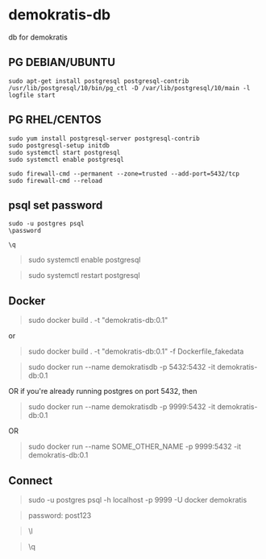 # demokratis-db
db for demokratis


## PG DEBIAN/UBUNTU
```
sudo apt-get install postgresql postgresql-contrib
/usr/lib/postgresql/10/bin/pg_ctl -D /var/lib/postgresql/10/main -l logfile start
```

## PG RHEL/CENTOS

```
sudo yum install postgresql-server postgresql-contrib
sudo postgresql-setup initdb
sudo systemctl start postgresql
sudo systemctl enable postgresql

sudo firewall-cmd --permanent --zone=trusted --add-port=5432/tcp
sudo firewall-cmd --reload
```

## psql set password

```
sudo -u postgres psql
\password

\q
```


> sudo systemctl enable postgresql

> sudo systemctl restart postgresql

## Docker


> sudo docker build . -t "demokratis-db:0.1"

or 

> sudo docker build . -t "demokratis-db:0.1" -f Dockerfile_fakedata

> sudo docker run --name demokratisdb -p 5432:5432 -it demokratis-db:0.1

OR if you're already running postgres on port 5432, then

> sudo docker run --name demokratisdb -p 9999:5432 -it demokratis-db:0.1

OR

> sudo docker run --name SOME_OTHER_NAME -p 9999:5432 -it demokratis-db:0.1


## Connect 

> sudo -u postgres psql -h localhost -p 9999 -U docker demokratis
 
> password: post123

> \l

> \q